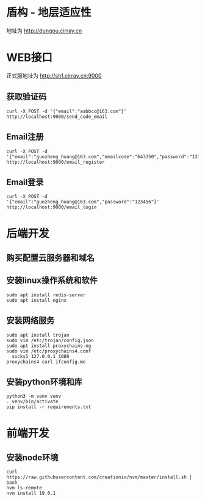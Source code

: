 # 盾构 - 地层适应性
地址为 http://dungou.cirray.cn

# WEB接口
正式服地址为 http://sh1.cirray.cn:9000
## 获取验证码
```shell
curl -X POST -d '{"email":"aabbcc@163.com"}' http://localhost:9000/send_code_email
```
## Email注册
```shell
curl -X POST -d '{"email":"guozheng_huang@163.com","emailcode":"643350","password":"123456"}' http://localhost:9000/email_register
```
## Email登录
```shell
curl -X POST -d '{"email":"guozheng_huang@163.com","password":"123456"}' http://localhost:9000/email_login
```

# 后端开发
## 购买配置云服务器和域名
## 安装linux操作系统和软件
```shell
sudo apt install redis-server
sudo apt install nginx
```
## 安装网络服务
```shell
sudo apt install trojan
sudo vim /etc/trojan/config.json
sudo apt install proxychains-ng
sudo vim /etc/proxychains4.conf
  socks5 127.0.0.1 1080
proxychains4 curl ifconfig.me
```
## 安装python环境和库
```shell
python3 -m venv venv
. venv/bin/activate
pip install -r requirements.txt
```

# 前端开发
## 安装node环境
```shell
curl https://raw.githubusercontent.com/creationix/nvm/master/install.sh | bash
nvm ls-remote
nvm install 19.0.1
```

